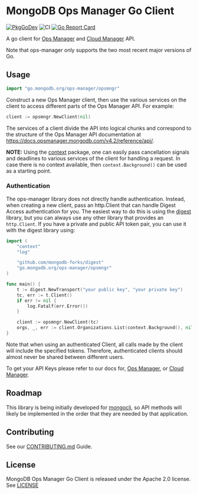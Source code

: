# MongoDB Ops Manager Go Client

[![PkgGoDev](https://pkg.go.dev/badge/go.mongodb.org/ops-manager)](https://pkg.go.dev/go.mongodb.org/ops-manager)
![CI](https://github.com/mongodb/go-client-mongodb-ops-manager/workflows/CI/badge.svg)
[![Go Report Card](https://goreportcard.com/badge/go.mongodb.org/ops-manager)](https://goreportcard.com/report/go.mongodb.org/ops-manager)

A go client for [Ops Manager](https://docs.opsmanager.mongodb.com/master/reference/api/) 
and [Cloud Manager](https://docs.cloudmanager.mongodb.com/reference/api/) API.

Note that ops-manager only supports the two most recent major versions of Go.

## Usage

```go
import "go.mongodb.org/ops-manager/opsmngr"
```

Construct a new Ops Manager client, then use the various services on the client to
access different parts of the Ops Manager API. For example:

```go
client := opsmngr.NewClient(nil)
```

The services of a client divide the API into logical chunks and correspond to
the structure of the Ops Manager API documentation at
https://docs.opsmanager.mongodb.com/v4.2/reference/api/.

**NOTE:** Using the [context](https://godoc.org/context) package, one can easily
pass cancellation signals and deadlines to various services of the client for
handling a request. In case there is no context available, then `context.Background()`
can be used as a starting point.

### Authentication

The ops-manager library does not directly handle authentication. Instead, when
creating a new client, pass an http.Client that can handle Digest Access authentication for
you. The easiest way to do this is using the [digest](https://github.com/mongodb-forks/digest)
library, but you can always use any other library that provides an `http.Client`.
If you have a private and public API token pair, you can use it with the digest library using:
```go
import (
    "context"
    "log"

    "github.com/mongodb-forks/digest"
    "go.mongodb.org/ops-manager/opsmngr"
)

func main() {
    t := digest.NewTransport("your public key", "your private key")
    tc, err := t.Client()
    if err != nil {
        log.Fatalf(err.Error())
    }

    client := opsmngr.NewClient(tc)
    orgs, _, err := client.Organizations.List(context.Background(), nil)
}
```

Note that when using an authenticated Client, all calls made by the client will
include the specified tokens. Therefore, authenticated clients should
almost never be shared between different users.

To get your API Keys please refer to our docs for,
[Ops Manager](https://docs.opsmanager.mongodb.com/current/tutorial/configure-public-api-access/),
or [Cloud Manager](https://docs.cloudmanager.mongodb.com/tutorial/manage-programmatic-api-keys/).

## Roadmap

This library is being initially developed for [mongocli](https://github.com/mongodb/mongocli),
so API methods will likely be implemented in the order that they are
needed by that application.

## Contributing

See our [CONTRIBUTING.md](CONTRIBUTING.md) Guide.

## License

MongoDB Ops Manager Go Client is released under the Apache 2.0 license. See [LICENSE](LICENSE)
